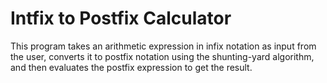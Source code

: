 # Intfix to Postfix Calculator
 This program takes an arithmetic expression in infix notation as input from the user, converts it to postfix notation using the shunting-yard algorithm, and then evaluates the postfix expression to get the result.

